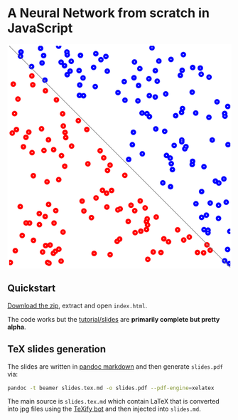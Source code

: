# A Neural Network from scratch in JavaScript

[![Screenshot](neural-network-screenshot.png)](neural-network-screenshot.png)

## Quickstart

[Download the zip][1], extract and open `index.html`.

The code works but the [tutorial/slides][2] are **primarily complete but pretty alpha**.

## TeX slides generation

The slides are written in [pandoc markdown][4] and then generate `slides.pdf` via:

```sh
pandoc -t beamer slides.tex.md -o slides.pdf --pdf-engine=xelatex
```

The main source is `slides.tex.md` which contain LaTeX that is converted into jpg files using the [TeXify bot][3] and then injected into `slides.md`.

[1]: https://github.com/ianchanning/neural-network-js/archive/master.zip
[2]: tutorial/slides.md
[3]: https://github.com/apps/texify
[4]: https://pandoc.org/MANUAL.html#pandocs-markdown
